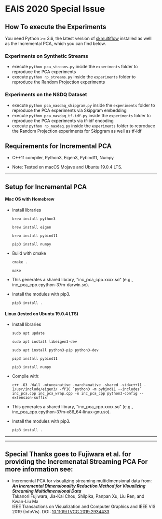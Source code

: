 # EAIS 2020 Special Issue

## How To execute the Experiments
You need Python >= 3.6, the latest version of [skmultiflow](https://github.com/scikit-multiflow/scikit-multiflow) installed as well as the Incremental PCA, which you can find below.

### Experiments on Synthetic Streams
- execute `python pca_streams.py` inside the `experiments` folder to reproduce the PCA experiments
- execute `python rp_streams.py` inside the `experiments` folder to reproduce the Random Projection experiments

### Experiments on the NSDQ Dataset
- execute `python pca_nasdaq_skipgram.py` inside the `experiments` folder to reproduce the PCA experiments via Skipgram embedding
- execute `python pca_nasdaq_tf-idf.py` inside the `experiments` folder to reproduce the PCA experiments via tf-idf encoding
- execute `python rp_nasdaq.py` inside the `experiments` folder to reproduce the Random Projection experiments for Skipgram as well as tf-idf

Requirements for Incremental PCA
-----
* C++11 compiler, Python3, Eigen3, Pybind11, Numpy

* Note: Tested on macOS Mojave and Ubuntu 19.0.4 LTS.

******

Setup for Incremental PCA
-----
#### Mac OS with Homebrew
* Install libraries

    `brew install python3`

    `brew install eigen`

    `brew install pybind11`

    `pip3 install numpy`

* Build with cmake

    `cmake .`

    `make`

* This generates a shared library, "inc_pca_cpp.xxxx.so" (e.g., inc_pca_cpp.cpython-37m-darwin.so).

* Install the modules with pip3.

    `pip3 install .`

#### Linux (tested on Ubuntu 19.0.4 LTS)
* Install libraries

    `sudo apt update`

    `sudo apt install libeigen3-dev`

    `sudo apt install python3-pip python3-dev`

    `pip3 install pybind11`

    `pip3 install numpy`

*  Compile with:

    ``c++ -O3 -Wall -mtune=native -march=native -shared -std=c++11 -I/usr/include/eigen3/ -fPIC `python3 -m pybind11 --includes` inc_pca.cpp inc_pca_wrap.cpp -o inc_pca_cpp`python3-config --extension-suffix` ``

* This generates a shared library, "inc_pca_cpp.xxxx.so" (e.g., inc_pca_cpp.cpython-37m-x86_64-linux-gnu.so).

* Install the modules with pip3.

    `pip3 install .`

******



******

Special Thanks goes to Fujiwara et al. for providing the Incremenatal Streaming PCA 
For more information see:
-----
* Incremental PCA for visualizing streaming multidimensional data from:    
***An Incremental Dimensionality Reduction Method for Visualizing Streaming Multidimensional Data***    
Takanori Fujiwara, Jia-Kai Chou, Shilpika, Panpan Xu, Liu Ren, and Kwan-Liu Ma   
IEEE Transactions on Visualization and Computer Graphics and IEEE VIS 2019 (InfoVis).
DOI: [10.1109/TVCG.2019.2934433](https://doi.org/10.1109/TVCG.2019.2934433)
